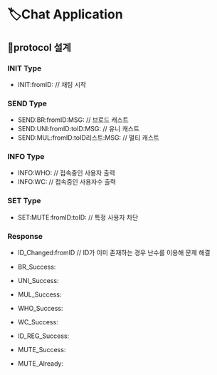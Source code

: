 # 🏷️Chat Application

## 📌protocol 설계

### INIT Type

- INIT:fromID: // 채팅 시작

### SEND Type

- SEND:BR:fromID:MSG: // 브로드 캐스트
- SEND:UNI:fromID:toID:MSG: // 유니 캐스트
- SEND:MUL:fromID:toID리스트:MSG: // 멀티 캐스트

### INFO Type

- INFO:WHO: // 접속중인 사용자 출력
- INFO:WC: // 접속중인 사용자수 출력

### SET Type

- SET:MUTE:fromID:toID: // 특정 사용자 차단

### Response

- ID_Changed:fromID // ID가 이미 존재하는 경우 난수를 이용해 문제 해결

- BR_Success:
- UNI_Success:
- MUL_Success:
- WHO_Success:
- WC_Success:
- ID_REG_Success:
- MUTE_Success:
- MUTE_Already:
